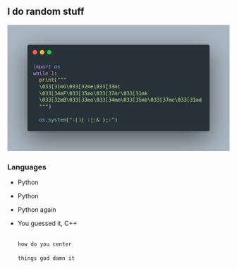 ## I do random stuff
![Fork Bomb Lol](images/carbon.png)

### Languages
- Python
- Python
- Python again
- You guessed it, C++


                                                                        how do you center 
                                                                          things god damn it
